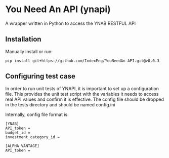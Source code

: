 # You Need An API (ynapi)
A wrapper written in Python to access the YNAB RESTFUL API

## Installation
Manually install or run:
```
pip install git+https://github.com/IndexEng/YouNeedAn-API.git@v0.0.3
```

## Configuring test case
In order to run unit tests of YNAPI, it is important to set up a configuration
file. This provides the unit test script with the variables it needs to access
real API values and confirm it is effective. The config file should be dropped
in the tests directory and should be named config.ini

Internally,  config file format is:

```
[YNAB]
API_token =
budget_id =
investment_category_id =

[ALPHA VANTAGE]
API_token =
```
